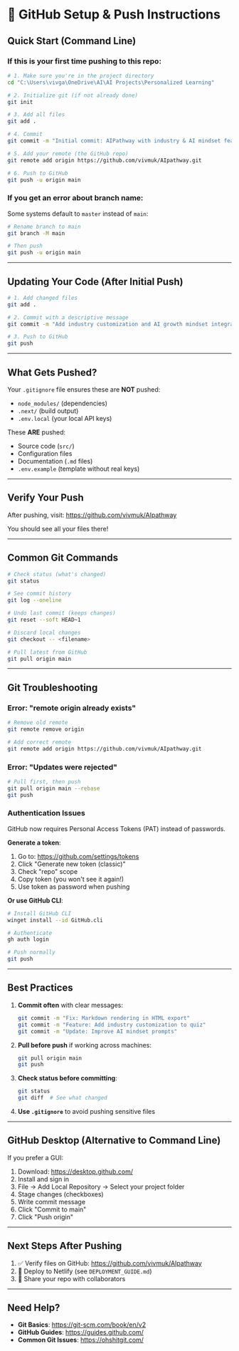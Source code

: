 # 🐙 GitHub Setup & Push Instructions

## Quick Start (Command Line)

### If this is your first time pushing to this repo:

```bash
# 1. Make sure you're in the project directory
cd "C:\Users\vivga\OneDrive\AI\AI Projects\Personalized Learning"

# 2. Initialize git (if not already done)
git init

# 3. Add all files
git add .

# 4. Commit
git commit -m "Initial commit: AIPathway with industry & AI mindset features"

# 5. Add your remote (the GitHub repo)
git remote add origin https://github.com/vivmuk/AIpathway.git

# 6. Push to GitHub
git push -u origin main
```

### If you get an error about branch name:

Some systems default to `master` instead of `main`:

```bash
# Rename branch to main
git branch -M main

# Then push
git push -u origin main
```

---

## Updating Your Code (After Initial Push)

```bash
# 1. Add changed files
git add .

# 2. Commit with a descriptive message
git commit -m "Add industry customization and AI growth mindset integration"

# 3. Push to GitHub
git push
```

---

## What Gets Pushed?

Your `.gitignore` file ensures these are **NOT** pushed:
- `node_modules/` (dependencies)
- `.next/` (build output)
- `.env.local` (your local API keys)

These **ARE** pushed:
- Source code (`src/`)
- Configuration files
- Documentation (`.md` files)
- `.env.example` (template without real keys)

---

## Verify Your Push

After pushing, visit:
https://github.com/vivmuk/AIpathway

You should see all your files there!

---

## Common Git Commands

```bash
# Check status (what's changed)
git status

# See commit history
git log --oneline

# Undo last commit (keeps changes)
git reset --soft HEAD~1

# Discard local changes
git checkout -- <filename>

# Pull latest from GitHub
git pull origin main
```

---

## Git Troubleshooting

### Error: "remote origin already exists"

```bash
# Remove old remote
git remote remove origin

# Add correct remote
git remote add origin https://github.com/vivmuk/AIpathway.git
```

### Error: "Updates were rejected"

```bash
# Pull first, then push
git pull origin main --rebase
git push
```

### Authentication Issues

GitHub now requires Personal Access Tokens (PAT) instead of passwords.

**Generate a token**:
1. Go to: https://github.com/settings/tokens
2. Click "Generate new token (classic)"
3. Check "repo" scope
4. Copy token (you won't see it again!)
5. Use token as password when pushing

**Or use GitHub CLI**:
```bash
# Install GitHub CLI
winget install --id GitHub.cli

# Authenticate
gh auth login

# Push normally
git push
```

---

## Best Practices

1. **Commit often** with clear messages:
   ```bash
   git commit -m "Fix: Markdown rendering in HTML export"
   git commit -m "Feature: Add industry customization to quiz"
   git commit -m "Update: Improve AI mindset prompts"
   ```

2. **Pull before push** if working across machines:
   ```bash
   git pull origin main
   git push
   ```

3. **Check status before committing**:
   ```bash
   git status
   git diff  # See what changed
   ```

4. **Use `.gitignore`** to avoid pushing sensitive files

---

## GitHub Desktop (Alternative to Command Line)

If you prefer a GUI:

1. Download: https://desktop.github.com/
2. Install and sign in
3. File → Add Local Repository → Select your project folder
4. Stage changes (checkboxes)
5. Write commit message
6. Click "Commit to main"
7. Click "Push origin"

---

## Next Steps After Pushing

1. ✅ Verify files on GitHub: https://github.com/vivmuk/AIpathway
2. 🚀 Deploy to Netlify (see `DEPLOYMENT_GUIDE.md`)
3. 🔗 Share your repo with collaborators

---

## Need Help?

- **Git Basics**: https://git-scm.com/book/en/v2
- **GitHub Guides**: https://guides.github.com/
- **Common Git Issues**: https://ohshitgit.com/

